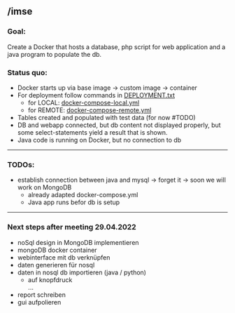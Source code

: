 ## /imse
### Goal: 
Create a Docker that hosts a database, php script for web application and a java program to populate the db.

### Status quo:
* Docker starts up via base image -> custom image -> container 
* For deployment follow commands in [DEPLOYMENT.txt](./DEPLOYMENT.txt)
  * for LOCAL: [docker-compose-local.yml](docker-compose-local.yml)
  * for REMOTE: [docker-compose-remote.yml](docker-compose-remote.yml)
* Tables created and populated with test data (for now #TODO)
* DB and webapp connected, but db content not displayed properly, but some select-statements yield a result that is shown.
* Java code is running on Docker, but no connection to db
---
### TODOs:
* establish connection between java and mysql -> forget it -> soon we will work on MongoDB
    * already adapted docker-compose.yml
    * Java app runs befor db is setup
    
---
### Next steps after meeting 29.04.2022
-	noSql design in MongoDB implementieren
-	mongoDB docker container
-	webinterface mit db verknüpfen
-	daten generieren für nosql
-	daten in nosql db importieren (java / python)
     - auf knopfdruck <br>
...
-	report schreiben
-	gui aufpolieren